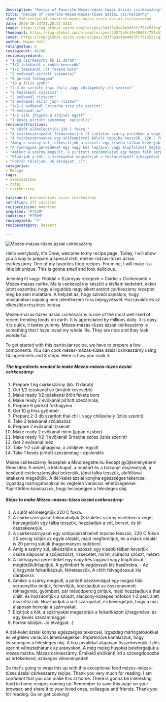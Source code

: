 ```yaml
---
description: "Recipe of Favorite Mézes-mázas-tüzes ázsiai csirkeszárny"
title: "Recipe of Favorite Mézes-mázas-tüzes ázsiai csirkeszárny"
slug: 910-recipe-of-favorite-mezes-mazas-tuzes-azsiai-csirkeszarny
date: 2020-10-23T21:20:17.531Z
image: https://img-global.cpcdn.com/recipes/3d3f5a3c49e9063f/751x532cq70/mezes-mazas-tuzes-azsiai-csirkeszarny-recept-foto.jpg
thumbnail: https://img-global.cpcdn.com/recipes/3d3f5a3c49e9063f/751x532cq70/mezes-mazas-tuzes-azsiai-csirkeszarny-recept-foto.jpg
cover: https://img-global.cpcdn.com/recipes/3d3f5a3c49e9063f/751x532cq70/mezes-mazas-tuzes-azsiai-csirkeszarny-recept-foto.jpg
author: Mason Holt
ratingvalue: 5
reviewcount: 46296
recipeingredient:
- "1 kg csirkeszrny kb 11 darab"
- "1/2 teáskanál s inkbb kevesebb"
- "1/2 teáskanál rlt fekete bors"
- "2 evőkanál pirtott szezmolaj"
- "6 gerezd fokhagyma"
- "10 g friss gymbr"
- "2-3 db szrtott thai chili vagy chilipehely zls szerint"
- "2 teáskanál szjaszsz"
- "2 evőkanál rizsecet"
- "2 evőkanál mirin japn rizsbor"
- "1/2-1 evőkanál Sriracha szsz zls szerint"
- "2 evőkanál mz"
- "1-2 szál jhagyma a zldjvel egytt"
- "1 kevés pirtott szezmmag  opcionlis"
recipeinstructions:
- "A sütőt előmelegítjük 220 C fokra."
- "A csirkeszárnyakat feldaraboljuk (3 ízületes szárny esetében a végét hanyagoljuk) egy tálba tesszük, hozzáadjuk a sót, borsot, és jól összekeverjük."
- "A csirkeszárnyakat egy sütőpapírral bélelt tepsibe tesszük, 220 C fokon 20 percig sütjük az egyik oldalát, majd megfordítjuk, és a másik oldalát is 20 percig sütjük (hagyományos sütőben)."
- "Amíg a szárny sül, elkészítjük a szószt: egy kisebb tálban keverjük össze alaposan a szójaszószt, rizsecetet, mirint, sciracha szószt, mézet."
- "A fokhagyma gerezdeket egy nagy kés lapjával vagy klopfolóval megtörjük/kilapítjuk. A gyömbért felvagdossuk kis hasábokra. Az újhagymát felkarikázzuk, félretesszük. A chilit felvagdossuk kis darabokra."
- "Amikor a szárny megsült, a pirított szezámolajat egy magas falú serpenyőbe öntjük, felhevítjük, hozzáadjuk az összenyomott fokhagymát, gyömbért, pár másodpercig pirítjuk, majd hozzáadjuk a thai chilit, és hozzáöntjük a szószt, alacsony-közepes hőfokon 1-2 perc alatt összefőzzük. Hozzáadjuk a sült szárnyakat, és kevergetjük, hogy a máz alaposan bevonja a szárnyakat."
- "Elzárjuk a hőt, a szárnyakat megszórjuk a felkarikázott újhagymával és egy kevés szezámmaggal."
- "Forrón tálaljuk. Jó étvágyat. :)"
categories:
- Recipe
tags:
- mzesmzastzes
- zsiai
- csirkeszrny

katakunci: mzesmzastzes zsiai csirkeszrny 
nutrition: 277 calories
recipecuisine: American
preptime: "PT33M"
cooktime: "PT50M"
recipeyield: "4"
recipecategory: Dessert

---
```



![Mézes-mázas-tüzes ázsiai csirkeszárny](https://img-global.cpcdn.com/recipes/3d3f5a3c49e9063f/751x532cq70/mezes-mazas-tuzes-azsiai-csirkeszarny-recept-foto.jpg)

Hello everybody, it's Drew, welcome to my recipe page. Today, I will show you a way to prepare a special dish, mézes-mázas-tüzes ázsiai csirkeszárny. One of my favorites food recipes. For mine, I will make it a little bit unique. This is gonna smell and look delicious.

Jelenleg itt vagy: Főoldal &gt; Szárnyas receptek &gt; Csirke &gt; Csirkecomb &gt; Mézes-mázas csirke. Ma is csirkeszárny készült a kisfiam kedvéért, ekkor jutott eszembe, hogy a legutóbb nagy sikert aratott csirkeszárny receptet még be sem mutattam. A helyzet az, hogy szívből sajnálom, hogy mostanában napokig nem jelentkezem friss bejegyzéssel. Hozzávalók és az elkészítés részletes leírása.

Mézes-mázas-tüzes ázsiai csirkeszárny is one of the most well liked of recent trending foods on earth. It is appreciated by millions daily. It is easy, it is quick, it tastes yummy. Mézes-mázas-tüzes ázsiai csirkeszárny is something that I have loved my whole life. They are nice and they look wonderful.


To get started with this particular recipe, we have to prepare a few components. You can cook mézes-mázas-tüzes ázsiai csirkeszárny using 14 ingredients and 8 steps. Here is how you cook it.

<!--inarticleads1-->

##### The ingredients needed to make Mézes-mázas-tüzes ázsiai csirkeszárny:

1. Prepare 1 kg csirkeszárny (kb. 11 darab)
1. Get 1/2 teáskanál só (inkább kevesebb)
1. Make ready 1/2 teáskanál őrölt fekete bors
1. Make ready 2 evőkanál pirított szezámolaj
1. Prepare 6 gerezd fokhagyma
1. Get 10 g friss gyömbér
1. Prepare 2-3 db szárított thai chili, vagy chilipehely (ízlés szerint)
1. Take 2 teáskanál szójaszósz
1. Prepare 2 evőkanál rizsecet
1. Make ready 2 evőkanál mirin (japán rizsbor)
1. Make ready 1/2-1 evőkanál Sriracha szósz (ízlés szerint)
1. Get 2 evőkanál méz
1. Take 1-2 szál újhagyma, a zöldjével együtt
1. Take 1 kevés pirított szezámmag - opcionális


Mézes csirkeszárny Receptek a Mindmegette.hu Recept gyűjteményében! Elkészítés: A mézet, a ketchupot, a mustárt és a tárkonyt összeverjük, a besózott csirkeszárnyakat bekenjük, jénai tálba tesszük, alufóliával letakarva megsütjük. A dél-kelet ázsiai konyha egészséges tekercsei, ízgazdag mártogatósokkal és végtelen variációs lehetőségekkel. Papírtörlőre kanalazzuk, hogy lecsepegjen a felesleges olaj. 

<!--inarticleads2-->

##### Steps to make Mézes-mázas-tüzes ázsiai csirkeszárny:

1. A sütőt előmelegítjük 220 C fokra.
1. A csirkeszárnyakat feldaraboljuk (3 ízületes szárny esetében a végét hanyagoljuk) egy tálba tesszük, hozzáadjuk a sót, borsot, és jól összekeverjük.
1. A csirkeszárnyakat egy sütőpapírral bélelt tepsibe tesszük, 220 C fokon 20 percig sütjük az egyik oldalát, majd megfordítjuk, és a másik oldalát is 20 percig sütjük (hagyományos sütőben).
1. Amíg a szárny sül, elkészítjük a szószt: egy kisebb tálban keverjük össze alaposan a szójaszószt, rizsecetet, mirint, sciracha szószt, mézet.
1. A fokhagyma gerezdeket egy nagy kés lapjával vagy klopfolóval megtörjük/kilapítjuk. A gyömbért felvagdossuk kis hasábokra. - Az újhagymát felkarikázzuk, félretesszük. A chilit felvagdossuk kis darabokra.
1. Amikor a szárny megsült, a pirított szezámolajat egy magas falú serpenyőbe öntjük, felhevítjük, hozzáadjuk az összenyomott fokhagymát, gyömbért, pár másodpercig pirítjuk, majd hozzáadjuk a thai chilit, és hozzáöntjük a szószt, alacsony-közepes hőfokon 1-2 perc alatt összefőzzük. Hozzáadjuk a sült szárnyakat, és kevergetjük, hogy a máz alaposan bevonja a szárnyakat.
1. Elzárjuk a hőt, a szárnyakat megszórjuk a felkarikázott újhagymával és egy kevés szezámmaggal.
1. Forrón tálaljuk. Jó étvágyat. :)


A dél-kelet ázsiai konyha egészséges tekercsei, ízgazdag mártogatósokkal és végtelen variációs lehetőségekkel. Papírtörlőre kanalazzuk, hogy lecsepegjen a felesleges olaj. A hozzávalókat alaposan összekeverjük. Ízlés szerint változtathatunk az arányokon. A még meleg húsokat beleforgatjuk a mézes mázba. Mázas csirkeszárny. Értékeld elsőként! Írd a szövegdobozba az értékelésed, szöveges véleményedet! 

So that's going to wrap this up with this exceptional food mézes-mázas-tüzes ázsiai csirkeszárny recipe. Thank you very much for reading. I am confident that you can make this at home. There is gonna be interesting food in home recipes coming up. Remember to save this page on your browser, and share it to your loved ones, colleague and friends. Thank you for reading. Go on get cooking!
